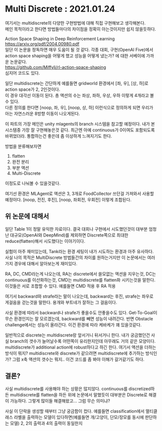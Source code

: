 # Multi Discrete : 2021.01.24

여기서는 multidiscrete의 다양한 구현방법에 대해 직접 구현해보고 생각해본다.  
메인 목적이라고 한다면 방법들마다의 차이점을 정확히 아는것이지만 쉽지 않을듯하다.

Action Space Shaping in Deep Reinforcement Learning  
https://arxiv.org/pdf/2004.00980.pdf  
일단 이 논문을 정독하면 매우 도움이 될 것 같다. 각종 대회, 구현(OpenAI Five)에서 action space shaping을 어떻게 했고 성능을 어떻게 냈는가? 에 대한 서베이에 가까운 논문같다.  
https://github.com/Miffyli/rl-action-space-shaping  
심지어 코드도 있다.

일단 multidiscrete는 간단하게 예를들면 gridworld 환경에서 [좌, 우], [상, 하]로 action space가 2, 2인것이다.  
이 경우 대각선 이동이 된다. 총 액션의 수는 좌상, 좌하, 우상, 우하 이렇게 4개라고 볼 수 있다.  
다른 정의를 한다면 [noop, 좌, 우], [noop, 상, 하] 이런식으로 정의하게 되면 우리가 아는 자연스러운 8방향 이동이 나오게된다. 

이 파트의 가장 메인은 unity mlagents의 branch 시스템을 참고할 예정이다. 내가 본 시스템중 가장 잘 구현해놓은것 같다. 최근엔 아예 continuous가 0이여도 포함되도록 바뀌었더라. 통합하는건 좋은데 좀 이상하게 느껴지기도 한다.

방법을 분류해보자면

1. flatten
2. 완전 분리
3. 부분 액션
4. Multi-Discrete

이정도로 나눠볼 수 있을것같다.

여기선 환경은 MLAgent로 액션은 3, 3개로 FoodCollector 쓰던걸 가져와서 사용할 예정이다.
[noop, 전진, 후진], [noop, 좌회전, 우회전] 이렇게 조합된다.




## 위 논문에 대해서

일단 Table 1이 정말 유익한 자료이다. 결국 대회나 구현에서 시도했던것이 대부분 엄청난 대규모(OpenAI와 DeepMind)를 제외하면 Discrete쪽으로 최대한 reduce(flatten)해서 시도했다는 이야기이다. 

실험이 아주 재미있는데, Tank라는 환경 세팅이 내가 시도하는 환경과 아주 유사하다. 사실 나의 목적은 MultiDiscrete 방법들간의 차이를 원하는거지만 이 논문에서는 여러가지 경우에 대해서 알아보는게 재미있다.

RA, DC, CMD라는게 나오는데, RA는 discrete에서 쓸모없는 액션을 지우는것, DC는 continuous를 이산화하는것, CMD는 multidiscrete를 flatten화 시키는것을 말한다. 이것들은 서로 조합할 수 있다. 예를들면 CMD 적용 후 RA 적용

여기서 backward와 strafe라는 말이 나오는데, backward는 후진, strafe는 좌우로 게걸음을 걷는것을 말한다. 용개와 부트네가 잘하는 그 걸음이다. 

사실 환경에 따라서 backward나 strafe가 좋을수도 안좋을수도 있다. Get-To-Goal이 무슨 환경인지는 잘 모르겠는데, backward를 빼면 성능이 내려간다. 반면 Obstacle challenge에서는 성능이 올라간다. 이건 환경에 따라 케바케가 꽤 있을것같다.

일반적으로 discrete는 multidiscrete랑 앞서거니 뒤서거니 한다. 내가 궁금했던건 사실 branch의 갯수가 늘어날수록 어떤쪽이 유리한지인데 아무래도 거의 같은 모양이다.  multidiscrete가 additional action에 robust하다고 하긴 한다. 여기서 액션을 더하는 방식이 뭐지? multidiscrete와 discrete가 같으려면 multidiscrete에 추가하는 방식인가? 그럼 x축 액션의 갯수는 뭐지.. 이건 코드를 좀 봐야 이해가 갈거같기도 하다.



## 결론?

사실 multidiscrete를 사용해야 하는 상황은 많지않다. continuous를 discretized하든 multidiscrete를 flatten을 하든 위에 논문에서 말했듯이 대부분은 Discrete로 해결이 가능하다. 그렇게 많이들 해결해왔고... 그럼 무슨 의미냐?

사실 이 단락을 생성할 때부터 그냥 궁금함이 컸다. 예를들면 classification에서 멀티클래스 라벨을 출력하는 모델이 있다하면(예를들면 개/고양이, 단모/장모를 동시에 판단하는 모델) 2, 2의 출력과 4의 출력이 동일한지 
